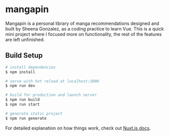 # mangapin
Mangapin is a personal library of manga recommendations designed and built by Sheena Gonzalez, as a coding practice to learn Vue. This is a quick mini project where I focused more on functionality, the rest of the features are left unfinished.

## Build Setup

```bash
# install dependencies
$ npm install

# serve with hot reload at localhost:3000
$ npm run dev

# build for production and launch server
$ npm run build
$ npm run start

# generate static project
$ npm run generate
```

For detailed explanation on how things work, check out [Nuxt.js docs](https://nuxtjs.org).
